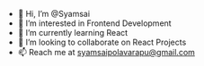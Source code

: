 - 👋 Hi, I’m @Syamsai
- 👀 I’m interested in Frontend Development
- 🌱 I’m currently learning React
- 💞️ I’m looking to collaborate on React Projects
- 📫 Reach me at syamsaipolavarapu@gmail.com

<!---
Syamsai/Syamsai is a ✨ special ✨ repository because its `README.md` (this file) appears on your GitHub profile.
You can click the Preview link to take a look at your changes.
--->
